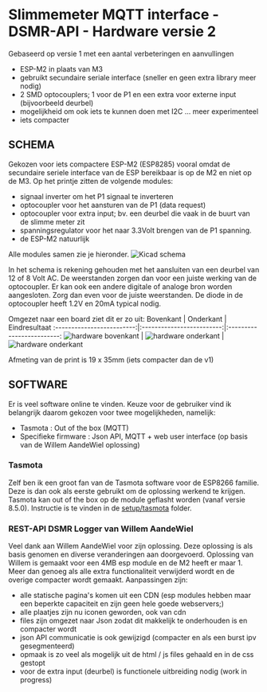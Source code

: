 # Slimmemeter MQTT interface - DSMR-API - Hardware versie 2
Gebaseerd op versie 1 met een aantal verbeteringen en aanvullingen
- ESP-M2 in plaats van M3
- gebruikt secundaire seriale interface (sneller en geen extra library meer nodig)
- 2 SMD optocouplers; 1 voor de P1 en een extra voor externe input (bijvoorbeeld deurbel)
- mogelijkheid om ook iets te kunnen doen met I2C ... meer experimenteel
- iets compacter

## SCHEMA
Gekozen voor iets compactere ESP-M2 (ESP8285) vooral omdat de secundaire seriele interface van de ESP bereikbaar is op de M2 en niet op de M3. 
Op het printje zitten de volgende modules:
- signaal inverter om het P1 signaal te inverteren
- optocoupler voor het aansturen van de P1 (data request)
- optocoupler voor extra input; bv. een deurbel die vaak in de buurt van de slimme meter zit
- spanningsregulator voor het naar 3.3Volt brengen van de P1 spanning.
- de ESP-M2 natuurlijk

Alle modules samen zie je hieronder.
![Kicad schema](hardware/v2-kicad-schema.png) 

In het schema is rekening gehouden met het aansluiten van een deurbel van 12 of 8 Volt AC. De weerstanden zorgen dan voor een juiste werking van de optocoupler. Er kan ook een andere digitale of analoge bron worden aangesloten. Zorg dan even voor de juiste weerstanden. De diode in de optocoupler heeft 1.2V en 20mA typical nodig.

Omgezet naar een board ziet dit er zo uit:
Bovenkant             |  Onderkant |  Eindresultaat
:-------------------------:|:-------------------------:|:-------------------------:
![hardware bovenkant](hardware/v2-print-boven.png)  |  ![hardware onderkant](hardware/v2-print-onder.png) | ![hardware onderkant](hardware/v2-eindresultaat.png)

Afmeting van de print is 19 x 35mm (iets compacter dan de v1)

## SOFTWARE
Er is veel software online te vinden. Keuze voor de gebruiker vind ik belangrijk daarom gekozen voor twee mogelijkheden, namelijk:
- Tasmota : Out of the box (MQTT)
- Specifieke firmware : Json API, MQTT + web user interface (op basis van de Willem AandeWiel oplossing)

### Tasmota
Zelf ben ik een groot fan van de Tasmota software voor de ESP8266 familie. Deze is dan ook als eerste gebruikt om de oplossing werkend te krijgen. Tasmota kan out of the box op de module geflasht worden (vanaf versie 8.5.0). Instructie is te vinden in de [setup/tasmota](setup/tastmota/README.md) folder.

### REST-API DSMR Logger van Willem AandeWiel
Veel dank aan Willem AandeWiel voor zijn oplossing. Deze oplossing is als basis genomen en diverse veranderingen aan doorgevoerd. Oplossing van Willem is gemaakt voor een 4MB esp module en de M2 heeft er maar 1. Meer dan genoeg als alle extra functionaliteit verwijderd wordt en de overige compacter wordt gemaakt.
Aanpassingen zijn:
- alle statische pagina's komen uit een CDN (esp modules hebben maar een beperkte capaciteit en zijn geen hele goede webservers;)
- alle plaatjes zijn nu iconen geworden, ook van cdn
- files zijn omgezet naar Json zodat dit makkelijk te onderhouden is en compacter wordt
- json API communicatie is ook gewijzigd (compacter en als een burst ipv gesegmenteerd)
- opmaak is zo veel als mogelijk uit de html / js files gehaald en in de css gestopt
- voor de extra input (deurbel) is functionele uitbreiding nodig (work in progress)